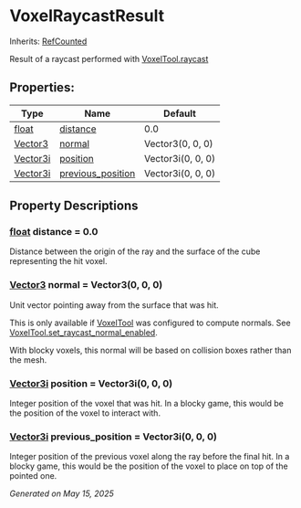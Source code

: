 # VoxelRaycastResult

Inherits: [RefCounted](https://docs.godotengine.org/en/stable/classes/class_refcounted.html)

Result of a raycast performed with [VoxelTool.raycast](VoxelTool.md#i_raycast)

## Properties: 


Type                                                                            | Name                                       | Default           
------------------------------------------------------------------------------- | ------------------------------------------ | ------------------
[float](https://docs.godotengine.org/en/stable/classes/class_float.html)        | [distance](#i_distance)                    | 0.0               
[Vector3](https://docs.godotengine.org/en/stable/classes/class_vector3.html)    | [normal](#i_normal)                        | Vector3(0, 0, 0)  
[Vector3i](https://docs.godotengine.org/en/stable/classes/class_vector3i.html)  | [position](#i_position)                    | Vector3i(0, 0, 0) 
[Vector3i](https://docs.godotengine.org/en/stable/classes/class_vector3i.html)  | [previous_position](#i_previous_position)  | Vector3i(0, 0, 0) 
<p></p>

## Property Descriptions

### [float](https://docs.godotengine.org/en/stable/classes/class_float.html)<span id="i_distance"></span> **distance** = 0.0

Distance between the origin of the ray and the surface of the cube representing the hit voxel.

### [Vector3](https://docs.godotengine.org/en/stable/classes/class_vector3.html)<span id="i_normal"></span> **normal** = Vector3(0, 0, 0)

Unit vector pointing away from the surface that was hit.

This is only available if [VoxelTool](VoxelTool.md) was configured to compute normals. See [VoxelTool.set_raycast_normal_enabled](VoxelTool.md#i_set_raycast_normal_enabled).

With blocky voxels, this normal will be based on collision boxes rather than the mesh.

### [Vector3i](https://docs.godotengine.org/en/stable/classes/class_vector3i.html)<span id="i_position"></span> **position** = Vector3i(0, 0, 0)

Integer position of the voxel that was hit. In a blocky game, this would be the position of the voxel to interact with.

### [Vector3i](https://docs.godotengine.org/en/stable/classes/class_vector3i.html)<span id="i_previous_position"></span> **previous_position** = Vector3i(0, 0, 0)

Integer position of the previous voxel along the ray before the final hit. In a blocky game, this would be the position of the voxel to place on top of the pointed one.

_Generated on May 15, 2025_
